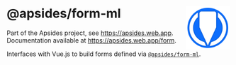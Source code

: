 # <img src="https://github.com/bt7s7k7/Apsides/raw/master/logo.png" height="100" alt="Apsides logo" style="float: right" /> @apsides/form-ml

Part of the Apsides project, see https://apsides.web.app. Documentation available at https://apsides.web.app/form.

Interfaces with Vue.js to build forms defined via [`@apsides/form-ml`](https://github.com/bt7s7k7/Apsides/blob/master/docs/form-ml.md).
